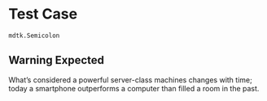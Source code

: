 # Test Case

    mdtk.Semicolon

## Warning Expected

What’s considered a powerful server-class machines changes with time; today a smartphone outperforms a computer than filled a room in the past.
